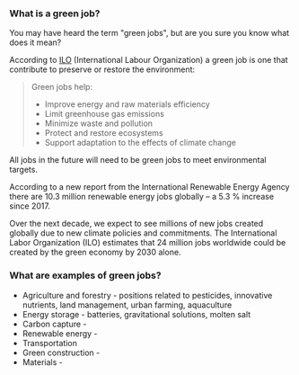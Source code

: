 ### What is a green job?

You may have heard the term "green jobs", but are you sure you know what does it mean?

According to [ILO](https://www.ilo.org/global/topics/green-jobs/news/WCMS_220248/lang--en/index.htm "International Labour Organization") (International Labour Organization) a green job is one that contribute to preserve or restore the environment:

>Green jobs help:
>* Improve energy and raw materials efficiency
>* Limit greenhouse gas emissions
>* Minimize waste and pollution
>* Protect and restore ecosystems
>* Support adaptation to the effects of climate change

All jobs in the future will need to be green jobs to meet environmental targets.

According to a new report from the International Renewable Energy Agency there are 10.3 million renewable energy jobs globally﻿ – a 5.3 % increase since 2017.

Over the next decade, we expect to see millions of new jobs created globally due to new climate policies and commitments. The International Labor Organization (ILO) estimates that 24 million jobs worldwide could be created by the green economy by 2030 alone.

### What are examples of green jobs?

* Agriculture and forestry - positions related to pesticides, innovative nutrients, land management, urban farming, aquaculture
* Energy storage - batteries, gravitational solutions, molten salt
* Carbon capture - 
* Renewable energy - 
* Transportation
* Green construction -
* Materials - 
